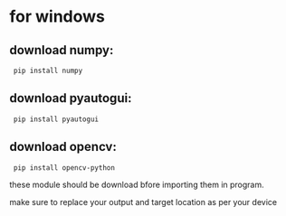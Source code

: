 # for windows 

## download numpy:

<code> pip install numpy </code>

## download pyautogui:

<code> pip  install pyautogui </code>

## download opencv:

<code> pip  install opencv-python </code>

these module should be download bfore importing them in program.

make sure to replace your output and target location as per your device
